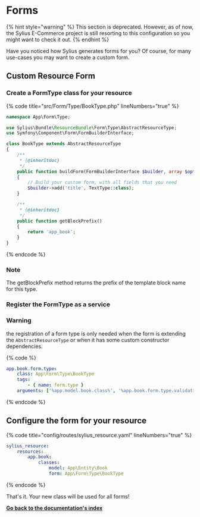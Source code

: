 # Forms

{% hint style="warning" %}
This section is deprecated. However, as of now, the Sylius E-Commerce project is still resorting to this configuration so you might want to check it out.
{% endhint %}

Have you noticed how Sylius generates forms for you? Of course, for many use-cases you may want to create a custom form.

## Custom Resource Form

### Create a FormType class for your resource

{% code title="src/Form/Type/BookType.php" lineNumbers="true" %}
```php
namespace App\Form\Type;

use Sylius\Bundle\ResourceBundle\Form\Type\AbstractResourceType;
use Symfony\Component\Form\FormBuilderInterface;

class BookType extends AbstractResourceType
{
    /**
     * {@inheritdoc}
     */
    public function buildForm(FormBuilderInterface $builder, array $options)
    {
        // Build your custom form, with all fields that you need
        $builder->add('title', TextType::class);
    }

    /**
     * {@inheritdoc}
     */
    public function getBlockPrefix()
    {
        return 'app_book';
    }
}
```
{% endcode %}

### **Note**
The getBlockPrefix method returns the prefix of the template block name for this type.

### Register the FormType as a service


### **Warning**

the registration of a form type is only needed when the form is extending the ``AbstractResourceType``
or when it has some custom constructor dependencies.

{% code %}
```yaml
app.book.form.type:
    class: App\Form\Type\BookType
    tags:
        - { name: form.type }
    arguments: ['%app.model.book.class%', '%app.book.form.type.validation_groups%']
```
{% endcode %}

## Configure the form for your resource

{% code title="config/routes/sylius_resource.yaml" lineNumbers="true" %}
```yaml
sylius_resource:
    resources:
        app.book:
            classes:
                model: App\Entity\Book
                form: App\Form\Type\BookType
```
{% endcode %}

That's it. Your new class will be used for all forms!

**[Go back to the documentation's index](index.md)**
